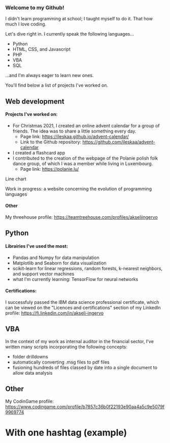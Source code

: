 ### Welcome to my Github!
I didn't learn programming at school; I taught myself to do it. That how much I love coding.
   
Let's dive right in. I currently speak the following languages...
- Python
- HTML, CSS, and Javascript
- PHP
- VBA
- SQL

...and I'm always eager to learn new ones.
   
You'll find below a list of projects I've worked on.

## Web development
#### Projects I've worked on:
- For Christmas 2021, I created an online advent calendar for a group of friends. The idea was to share a little something every day.   
   - Page link: https://ileskaa.github.io/advent-calendar/   
   - Link to the Github repository: https://github.com/ileskaa/advent-calendar
- I created a flashcard app
- I contributed to the creation of the webpage of the Polanie polish folk dance group, of which I was a member while living in Luxembourg.   
   - Page link: https://polanie.lu/   
   
Line chart
   
Work in progress: a website concerning the evolution of programming languages
   
#### Other
My threehouse profile: https://teamtreehouse.com/profiles/akseliingervo
## Python
#### Librairies I've used the most:
- Pandas and Numpy for data manipulation
- Matplotlib and Seaborn for data visualization
- scikit-learn for linear regressions, random forests, k-nearest neighbors, and support vector machines
- what I'm currently learning: TensorFlow for neural networks
   
#### Certifications:
I successfuly passed the IBM data science professional certificate, which can be viewed on the "Licences and certifications" section of my LinkedIn profile: https://fi.linkedin.com/in/akseli-ingervo
## VBA
In the context of my work as internal auditor in the financial sector, I've written many scripts incorporating the following concepts:
- folder drilldowns
- automatically converting .msg files to pdf files
- fusioning hundreds of files classed by date into a single document to allow data analysis

## Other
My CodinGame profile: https://www.codingame.com/profile/b7857c36b0f22193e90aa4a5c9e5079f9969774

# With one hashtag (example)

<!--
**ileskaa/ileskaa** is a ✨ _special_ ✨ repository because its `README.md` (this file) appears on your GitHub profile.

Here are some ideas to get you started:

- 🔭 I’m currently working on ...
- 🌱 I’m currently learning ...
- 👯 I’m looking to collaborate on ...
- 🤔 I’m looking for help with ...
- 💬 Ask me about ...
- 📫 How to reach me: ...
- 😄 Pronouns: ...
- ⚡ Fun fact: ...
-->
